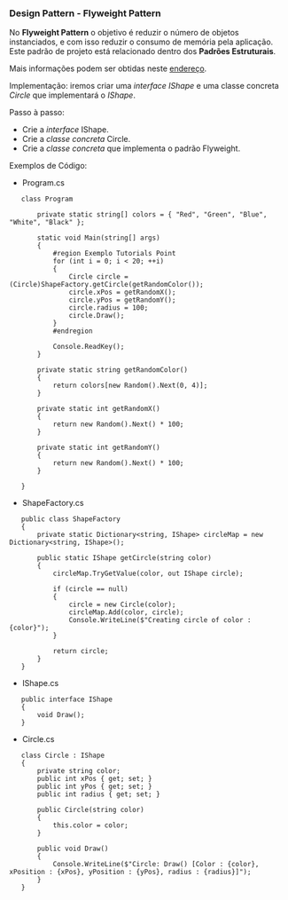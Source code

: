 ﻿### Design Pattern - Flyweight Pattern

No __Flyweight Pattern__ o objetivo é reduzir o número de objetos instanciados, e com isso reduzir o consumo de memória pela aplicação. 
Este padrão de projeto está relacionado dentro dos __Padrões Estruturais__.

Mais informações podem ser obtidas neste [endereço](https://www.tutorialspoint.com/design_pattern/flyweight_pattern.htm).

Implementação: iremos criar uma _interface IShape_ e uma classe concreta _Circle_ que implementará o _IShape_.

Passo à passo:
 * Crie a _interface_ IShape.
 * Crie a _classe concreta_ Circle.
 * Crie a _classe concreta_ que implementa o padrão Flyweight.

Exemplos de Código:
 * Program.cs
 ```
    class Program
    
        private static string[] colors = { "Red", "Green", "Blue", "White", "Black" };

        static void Main(string[] args)
        {
            #region Exemplo Tutorials Point
            for (int i = 0; i < 20; ++i)
            {
                Circle circle = (Circle)ShapeFactory.getCircle(getRandomColor());
                circle.xPos = getRandomX();
                circle.yPos = getRandomY();
                circle.radius = 100;
                circle.Draw();
            }
            #endregion

            Console.ReadKey();
        }

        private static string getRandomColor()
        {
            return colors[new Random().Next(0, 4)];
        }

        private static int getRandomX()
        {
            return new Random().Next() * 100;
        }

        private static int getRandomY()
        {
            return new Random().Next() * 100;
        }

    }
 ```

 * ShapeFactory.cs
 ```
	public class ShapeFactory
    {
        private static Dictionary<string, IShape> circleMap = new Dictionary<string, IShape>();

        public static IShape getCircle(string color)
        {
            circleMap.TryGetValue(color, out IShape circle);

            if (circle == null)
            {
                circle = new Circle(color);
                circleMap.Add(color, circle);
                Console.WriteLine($"Creating circle of color : {color}");
            }

            return circle;
        }
    }
 ```

 * IShape.cs
 ```
    public interface IShape
    {
        void Draw();
    }
 ```

 * Circle.cs
 ```
    class Circle : IShape
    {
        private string color;
        public int xPos { get; set; }
        public int yPos { get; set; }
        public int radius { get; set; }

        public Circle(string color)
        {
            this.color = color;
        }

        public void Draw()
        {
            Console.WriteLine($"Circle: Draw() [Color : {color}, xPosition : {xPos}, yPosition : {yPos}, radius : {radius}]");
        }
    }
 ```